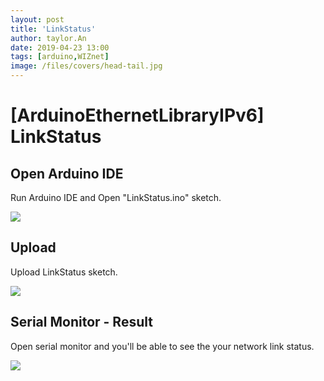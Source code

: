 ```yaml
---
layout: post
title: 'LinkStatus'
author: taylor.An
date: 2019-04-23 13:00
tags: [arduino,WIZnet]
image: /files/covers/head-tail.jpg
---
```


<a id="forkme" href="https://github.com/Wiznet/Ethernet/tree/IPv6"></a>

# [ArduinoEthernetLibraryIPv6] LinkStatus

## Open Arduino IDE

Run Arduino IDE and Open "LinkStatus.ino" sketch.

![](https://github.com/Wiznet/Ethernet/wiki/Jpg/IPv6/LinkStatus/1-IDE-Open.JPG)

## Upload

Upload LinkStatus sketch.

![](https://github.com/Wiznet/Ethernet/wiki/Jpg/IPv6/LinkStatus/2-IDE-Upload.JPG)

## Serial Monitor - Result

Open serial monitor and you'll be able to see the your network link status.

![](https://github.com/Wiznet/Ethernet/wiki/Jpg/IPv6/LinkStatus/3-Serial%20Monitor.JPG)

